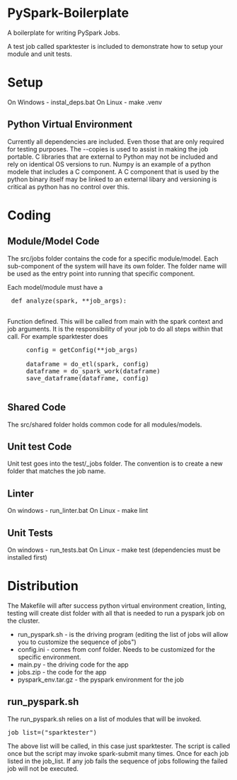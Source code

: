 # PySpark-Boilerplate
A boilerplate for writing PySpark Jobs.

 A test job called sparktester is included to demonstrate how to setup your module and unit tests.

# Setup

On Windows - instal_deps.bat
On Linux - make .venv

## Python Virtual Environment

Currently all dependencies are included. Even those that are only required for testing purposes. The --copies is used
 to assist in making the job portable. C libraries that are external to Python may not be included and rely on
  identical OS versions to run. Numpy is an example of a python modele that includes a C component. A C component
   that is used by the python binary itself may be linked to an external libary and versioning is critical as python
    has no control over this. 

# Coding

## Module/Model Code

The src/jobs folder contains the code for a specific module/model. Each sub-component of the system will have its own
 folder. The folder name will be used as the entry point into running that specific component.
 
 Each model/module must have a 
 
 <pre>
 def analyze(spark, **job_args):
 </pre>
 
 Function defined. This will be called from main with the spark context and job arguments.
 It is the responsibility of your job to do all steps within that call. For example sparktester does
 
 <pre>
     config = getConfig(**job_args)
 
     dataframe = do_etl(spark, config)
     dataframe = do_spark_work(dataframe)
     save_dataframe(dataframe, config)
 </pre>

## Shared Code

The src/shared folder holds common code for all modules/models.


## Unit test Code

Unit test goes into the test/_jobs folder. The convention is to create a new folder that matches the job name.


## Linter

On windows - run_linter.bat
On Linux - make lint

## Unit Tests

On windows - run_tests.bat
On Linux - make test (dependencies must be installed first)

# Distribution

The Makefile will after success python virtual environment creation, linting, testing will create dist folder with
 all that is needed to run a pyspark job on the cluster.
 
- run_pyspark.sh - is the driving program (editing the list of jobs will allow you to customize the sequence of jobs")
- config.ini - comes from conf folder. Needs to be customized for the specific environment.
- main.py - the driving code for the app
- jobs.zip - the code for the app
- pyspark_env.tar.gz - the pyspark environment for the job


## run_pyspark.sh

The run_pyspark.sh relies on a list of modules that will be invoked.
<pre>
job_list=("sparktester")
</pre>

The above list will be called, in this case just sparktester. The script is called once but the script may invoke
 spark-submit many times. Once for each job listed in the job_list. If any job fails the sequence of jobs following
  the failed job will not be executed.
  